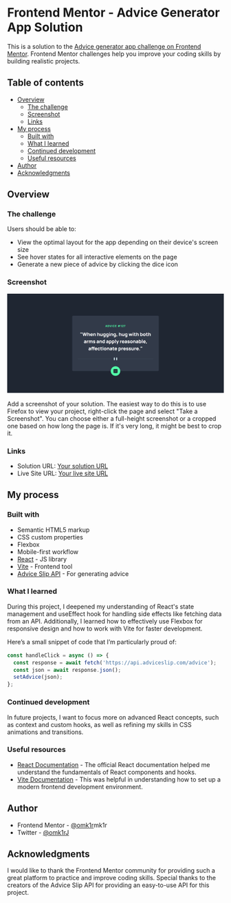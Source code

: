 # Frontend Mentor - Advice Generator App Solution

This is a solution to the [Advice generator app challenge on Frontend Mentor](https://www.frontendmentor.io/challenges/advice-generator-app-QdUG-13db). Frontend Mentor challenges help you improve your coding skills by building realistic projects.

## Table of contents

- [Overview](#overview)
  - [The challenge](#the-challenge)
  - [Screenshot](#screenshot)
  - [Links](#links)
- [My process](#my-process)
  - [Built with](#built-with)
  - [What I learned](#what-i-learned)
  - [Continued development](#continued-development)
  - [Useful resources](#useful-resources)
- [Author](#author)
- [Acknowledgments](#acknowledgments)

## Overview

### The challenge

Users should be able to:

- View the optimal layout for the app depending on their device's screen size
- See hover states for all interactive elements on the page
- Generate a new piece of advice by clicking the dice icon

### Screenshot

![Screenshot](./src/assets/screenshot.png)

Add a screenshot of your solution. The easiest way to do this is to use Firefox to view your project, right-click the page and select "Take a Screenshot". You can choose either a full-height screenshot or a cropped one based on how long the page is. If it's very long, it might be best to crop it.

### Links

- Solution URL: [Your solution URL](https://your-solution-url.com)
- Live Site URL: [Your live site URL](https://your-live-site-url.com)

## My process

### Built with

- Semantic HTML5 markup
- CSS custom properties
- Flexbox
- Mobile-first workflow
- [React](https://reactjs.org/) - JS library
- [Vite](https://vitejs.dev/) - Frontend tool
- [Advice Slip API](https://api.adviceslip.com/) - For generating advice

### What I learned

During this project, I deepened my understanding of React's state management and useEffect hook for handling side effects like fetching data from an API. Additionally, I learned how to effectively use Flexbox for responsive design and how to work with Vite for faster development.

Here’s a small snippet of code that I’m particularly proud of:

```js
const handleClick = async () => {
  const response = await fetch('https://api.adviceslip.com/advice');
  const json = await response.json();
  setAdvice(json);
};
```

### Continued development

In future projects, I want to focus more on advanced React concepts, such as context and custom hooks, as well as refining my skills in CSS animations and transitions.

### Useful resources

- [React Documentation](https://reactjs.org/docs/getting-started.html) - The official React documentation helped me understand the fundamentals of React components and hooks.
- [Vite Documentation](https://vitejs.dev/guide/) - This was helpful in understanding how to set up a modern frontend development environment.

## Author

- Frontend Mentor - [@omk1r](https://www.frontendmentor.io/profile/o)mk1r
- Twitter - [@omk1rJ](https://www.twitter.com/omk1rJ)

## Acknowledgments

I would like to thank the Frontend Mentor community for providing such a great platform to practice and improve coding skills. Special thanks to the creators of the Advice Slip API for providing an easy-to-use API for this project.
